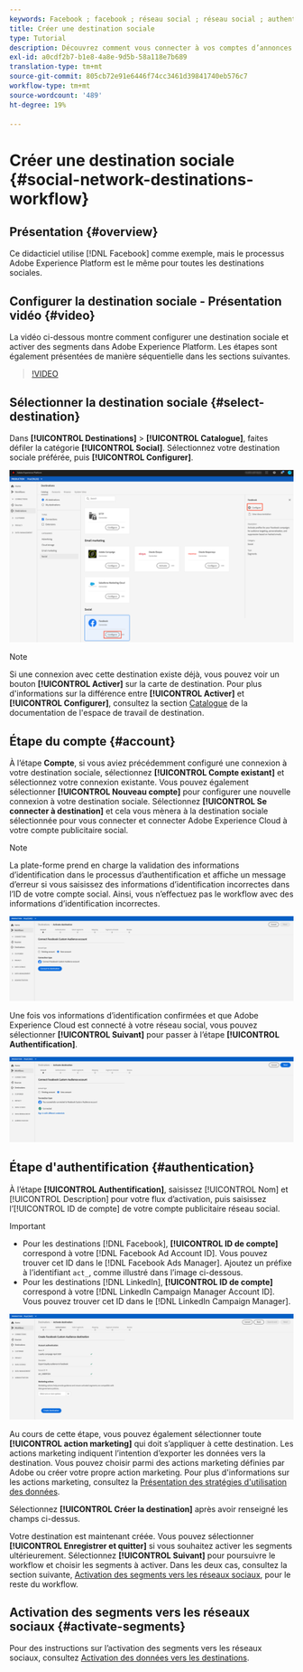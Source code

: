 ```yaml
---
keywords: Facebook ; facebook ; réseau social ; réseau social ; authentification sociale ; authentification réseau social ; authentification réseau social
title: Créer une destination sociale
type: Tutorial
description: Découvrez comment vous connecter à vos comptes d’annonces sociales dans Adobe Experience Platform.
exl-id: a0cdf2b7-b1e8-4a8e-9d5b-58a118e7b689
translation-type: tm+mt
source-git-commit: 805cb72e91e6446f74cc3461d39841740eb576c7
workflow-type: tm+mt
source-wordcount: '489'
ht-degree: 19%

---
```


# Créer une destination sociale {#social-network-destinations-workflow}

## Présentation {#overview}

Ce didacticiel utilise [!DNL Facebook] comme exemple, mais le processus Adobe Experience Platform est le même pour toutes les destinations sociales.

## Configurer la destination sociale - Présentation vidéo {#video}

La vidéo ci-dessous montre comment configurer une destination sociale et activer des segments dans Adobe Experience Platform. Les étapes sont également présentées de manière séquentielle dans les sections suivantes.

>[!VIDEO](https://video.tv.adobe.com/v/332599/?quality=12&learn=on&captions=eng)

## Sélectionner la destination sociale {#select-destination}

Dans **[!UICONTROL Destinations]** > **[!UICONTROL Catalogue]**, faites défiler la catégorie **[!UICONTROL Social]**. Sélectionnez votre destination sociale préférée, puis **[!UICONTROL Configurer]**.

![Se connecter à la destination sociale](../../assets/catalog/social/workflow/catalog.png)

>[!NOTE]
>
>Si une connexion avec cette destination existe déjà, vous pouvez voir un bouton **[!UICONTROL Activer]** sur la carte de destination. Pour plus d&#39;informations sur la différence entre **[!UICONTROL Activer]** et **[!UICONTROL Configurer]**, consultez la section [Catalogue](../../ui/destinations-workspace.md#catalog) de la documentation de l&#39;espace de travail de destination.

## Étape du compte {#account}

À l’étape **Compte**, si vous aviez précédemment configuré une connexion à votre destination sociale, sélectionnez **[!UICONTROL Compte existant]** et sélectionnez votre connexion existante. Vous pouvez également sélectionner **[!UICONTROL Nouveau compte]** pour configurer une nouvelle connexion à votre destination sociale. Sélectionnez **[!UICONTROL Se connecter à destination]** et cela vous mènera à la destination sociale sélectionnée pour vous connecter et connecter Adobe Experience Cloud à votre compte publicitaire social.

>[!NOTE]
>
>La plate-forme prend en charge la validation des informations d’identification dans le processus d’authentification et affiche un message d’erreur si vous saisissez des informations d’identification incorrectes dans l’ID de votre compte social. Ainsi, vous n’effectuez pas le workflow avec des informations d’identification incorrectes.

![Connexion à la destination sociale - étape d’authentification](../../assets/catalog/social/workflow/pre-connect.png)

Une fois vos informations d’identification confirmées et que Adobe Experience Cloud est connecté à votre réseau social, vous pouvez sélectionner **[!UICONTROL Suivant]** pour passer à l’étape **[!UICONTROL Authentification]**.

![Informations d’identification confirmées](../../assets/catalog/social/workflow/post-connect.png)

## Étape d&#39;authentification {#authentication}

À l’étape **[!UICONTROL Authentification]**, saisissez [!UICONTROL Nom] et [!UICONTROL Description] pour votre flux d’activation, puis saisissez l’[!UICONTROL ID de compte] de votre compte publicitaire réseau social.

>[!IMPORTANT]
>
> * Pour les destinations [!DNL Facebook], **[!UICONTROL ID de compte]** correspond à votre [!DNL Facebook Ad Account ID]. Vous pouvez trouver cet ID dans le [!DNL Facebook Ads Manager]. Ajoutez un préfixe à l’identifiant `act_`, comme illustré dans l’image ci-dessous.
> * Pour les destinations [!DNL LinkedIn], **[!UICONTROL ID de compte]** correspond à votre [!DNL LinkedIn Campaign Manager Account ID]. Vous pouvez trouver cet ID dans le [!DNL LinkedIn Campaign Manager].


![Connexion à la destination sociale - étape d’authentification](../../assets/catalog/social/workflow/authentication.png)

Au cours de cette étape, vous pouvez également sélectionner toute **[!UICONTROL action marketing]** qui doit s’appliquer à cette destination. Les actions marketing indiquent l’intention d’exporter les données vers la destination. Vous pouvez choisir parmi des actions marketing définies par Adobe ou créer votre propre action marketing. Pour plus d&#39;informations sur les actions marketing, consultez la [Présentation des stratégies d&#39;utilisation des données](../../../data-governance/policies/overview.md).

Sélectionnez **[!UICONTROL Créer la destination]** après avoir renseigné les champs ci-dessus.

Votre destination est maintenant créée. Vous pouvez sélectionner **[!UICONTROL Enregistrer et quitter]** si vous souhaitez activer les segments ultérieurement. Sélectionnez **[!UICONTROL Suivant]** pour poursuivre le workflow et choisir les segments à activer. Dans les deux cas, consultez la section suivante, [Activation des segments vers les réseaux sociaux](#activate-segments), pour le reste du workflow.

## Activation des segments vers les réseaux sociaux {#activate-segments}

Pour des instructions sur l’activation des segments vers les réseaux sociaux, consultez [Activation des données vers les destinations](../../ui/activate-destinations.md).
